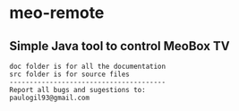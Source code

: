 # meo-remote
  Simple Java tool to control MeoBox TV
  ---------------------------------------
    doc folder is for all the documentation
    src folder is for source files
    ---------------------------------------
    Report all bugs and sugestions to:
    paulogil93@gmail.com
